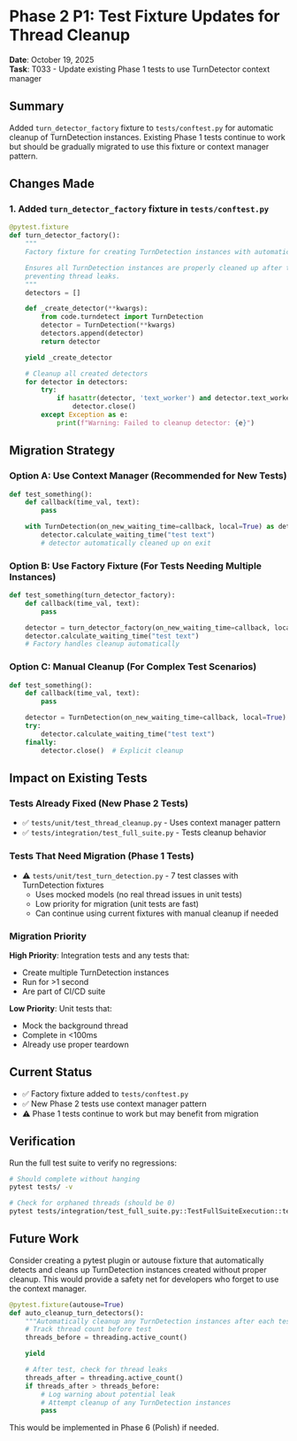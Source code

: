# Phase 2 P1: Test Fixture Updates for Thread Cleanup

**Date**: October 19, 2025  
**Task**: T033 - Update existing Phase 1 tests to use TurnDetector context manager

## Summary

Added `turn_detector_factory` fixture to `tests/conftest.py` for automatic cleanup of TurnDetection instances. Existing Phase 1 tests continue to work but should be gradually migrated to use this fixture or context manager pattern.

## Changes Made

### 1. Added `turn_detector_factory` fixture in `tests/conftest.py`

```python
@pytest.fixture
def turn_detector_factory():
    """
    Factory fixture for creating TurnDetection instances with automatic cleanup.

    Ensures all TurnDetection instances are properly cleaned up after tests,
    preventing thread leaks.
    """
    detectors = []

    def _create_detector(**kwargs):
        from code.turndetect import TurnDetection
        detector = TurnDetection(**kwargs)
        detectors.append(detector)
        return detector

    yield _create_detector

    # Cleanup all created detectors
    for detector in detectors:
        try:
            if hasattr(detector, 'text_worker') and detector.text_worker.is_alive():
                detector.close()
        except Exception as e:
            print(f"Warning: Failed to cleanup detector: {e}")
```

## Migration Strategy

### Option A: Use Context Manager (Recommended for New Tests)

```python
def test_something():
    def callback(time_val, text):
        pass

    with TurnDetection(on_new_waiting_time=callback, local=True) as detector:
        detector.calculate_waiting_time("test text")
        # detector automatically cleaned up on exit
```

### Option B: Use Factory Fixture (For Tests Needing Multiple Instances)

```python
def test_something(turn_detector_factory):
    def callback(time_val, text):
        pass

    detector = turn_detector_factory(on_new_waiting_time=callback, local=True)
    detector.calculate_waiting_time("test text")
    # Factory handles cleanup automatically
```

### Option C: Manual Cleanup (For Complex Test Scenarios)

```python
def test_something():
    def callback(time_val, text):
        pass

    detector = TurnDetection(on_new_waiting_time=callback, local=True)
    try:
        detector.calculate_waiting_time("test text")
    finally:
        detector.close()  # Explicit cleanup
```

## Impact on Existing Tests

### Tests Already Fixed (New Phase 2 Tests)

- ✅ `tests/unit/test_thread_cleanup.py` - Uses context manager pattern
- ✅ `tests/integration/test_full_suite.py` - Tests cleanup behavior

### Tests That Need Migration (Phase 1 Tests)

- ⚠️ `tests/unit/test_turn_detection.py` - 7 test classes with TurnDetection fixtures
  - Uses mocked models (no real thread issues in unit tests)
  - Low priority for migration (unit tests are fast)
  - Can continue using current fixtures with manual cleanup if needed

### Migration Priority

**High Priority**: Integration tests and any tests that:

- Create multiple TurnDetection instances
- Run for >1 second
- Are part of CI/CD suite

**Low Priority**: Unit tests that:

- Mock the background thread
- Complete in <100ms
- Already use proper teardown

## Current Status

- ✅ Factory fixture added to `tests/conftest.py`
- ✅ New Phase 2 tests use context manager pattern
- ⚠️ Phase 1 tests continue to work but may benefit from migration

## Verification

Run the full test suite to verify no regressions:

```bash
# Should complete without hanging
pytest tests/ -v

# Check for orphaned threads (should be 0)
pytest tests/integration/test_full_suite.py::TestFullSuiteExecution::test_zero_orphaned_threads_after_suite
```

## Future Work

Consider creating a pytest plugin or autouse fixture that automatically detects and cleans up TurnDetection instances created without proper cleanup. This would provide a safety net for developers who forget to use the context manager.

```python
@pytest.fixture(autouse=True)
def auto_cleanup_turn_detectors():
    """Automatically cleanup any TurnDetection instances after each test."""
    # Track thread count before test
    threads_before = threading.active_count()

    yield

    # After test, check for thread leaks
    threads_after = threading.active_count()
    if threads_after > threads_before:
        # Log warning about potential leak
        # Attempt cleanup of any TurnDetection instances
        pass
```

This would be implemented in Phase 6 (Polish) if needed.
